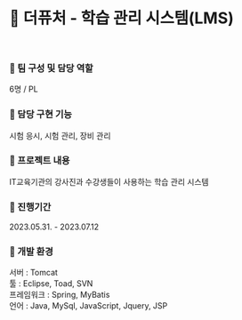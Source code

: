 # 📘 더퓨처 - 학습 관리 시스템(LMS)
<br>

### 📌 팀 구성 및 담당 역할
6명 / PL

### 📌 담당 구현 기능
시험 응시, 시험 관리, 장비 관리


### 📌 프로젝트 내용 
IT교육기관의 강사진과 수강생들이 사용하는 학습 관리 시스템

### 📌  진행기간
2023.05.31. - 2023.07.12
<br>


### 📌 개발 환경
서버 : Tomcat <br>
툴 : Eclipse, Toad, SVN<br>
프레임워크 : Spring, MyBatis<br>
언어 : Java, MySql, JavaScript, Jquery, JSP<br>
